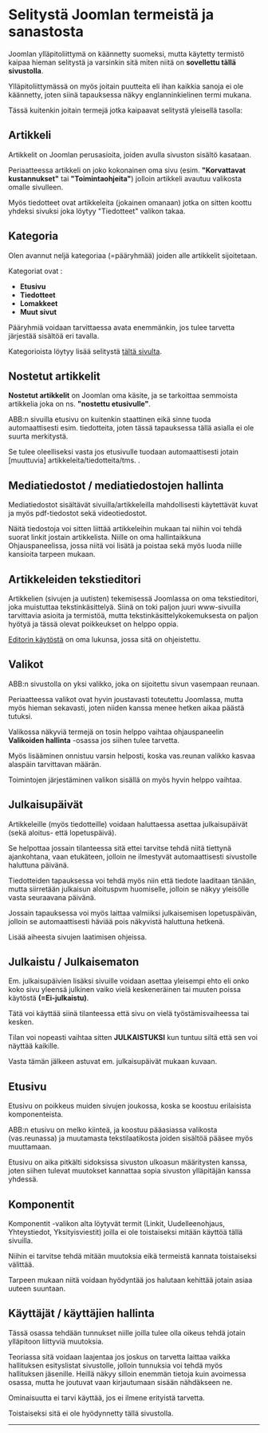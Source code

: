 # Selitystä Joomlan termeistä ja sanastosta

Joomlan ylläpitoliittymä on käännetty suomeksi, mutta käytetty termistö kaipaa hieman selitystä
ja varsinkin sitä miten niitä on __sovellettu tällä sivustolla__.

Ylläpitoliittymässä on myös joitain puutteita eli ihan kaikkia sanoja ei ole käännetty,
joten siinä tapauksessa näkyy englanninkielinen termi mukana.

Tässä kuitenkin joitain termejä jotka kaipaavat selitystä yleisellä tasolla:


## Artikkeli

Artikkelit on Joomlan perusasioita, joiden avulla sivuston sisältö kasataan.

Periaatteessa artikkeli on joko kokonainen oma sivu (esim. __"Korvattavat kustannukset"__ tai __"Toimintaohjeita"__)
jolloin artikkeli avautuu valikosta omalle sivulleen.

Myös tiedotteet ovat artikkeleita (jokainen omanaan) jotka on sitten koottu yhdeksi sivuksi joka löytyy
"Tiedotteet" valikon takaa.

## Kategoria

Olen avannut neljä kategoriaa (=pääryhmää) joiden alle artikkelit sijoitetaan.

Kategoriat ovat :

* __Etusivu__
* __Tiedotteet__
* __Lomakkeet__
* __Muut sivut__

Pääryhmiä voidaan tarvittaessa avata enemmänkin, jos tulee tarvetta järjestää sisältöä eri tavalla.

Kategorioista löytyy lisää selitystä [tältä sivulta][2].

## Nostetut artikkelit

__Nostetut artikkelit__ on Joomlan oma käsite, ja se tarkoittaa semmoista artikkelia joka on  ns.
__"nostettu etusivulle"__.

ABB:n sivuilla etusivu on kuitenkin staattinen eikä sinne tuoda automaattisesti esim. tiedotteita,
joten tässä tapauksessa tällä asialla ei ole suurta merkitystä.

Se tulee oleelliseksi vasta jos etusivulle tuodaan automaattisesti jotain [muuttuvia] artikkeleita/tiedotteita/tms. .


## Mediatiedostot / mediatiedostojen hallinta

Mediatiedostot sisältävät sivuilla/artikkeleilla mahdollisesti käytettävät kuvat ja myös pdf-tiedostot sekä
videotiedostot.

Näitä tiedostoja voi sitten liittää artikkeleihin mukaan tai niihin voi tehdä suorat linkit jostain artikkelista.
Niille on oma hallintaikkuna Ohjauspaneelissa, jossa niitä voi lisätä ja poistaa sekä myös luoda niille
kansioita tarpeen mukaan.


## Artikkeleiden tekstieditori

Artikkelien (sivujen ja uutisten) tekemisessä Joomlassa on oma tekstieditori, joka muistuttaa tekstinkäsittelyä.
Siinä on toki paljon juuri www-sivuilla tarvittavia asioita ja termistöä, mutta tekstinkäsittelykokemuksesta on
paljon hyötyä ja tässä olevat poikkeukset on helppo oppia.

[Editorin käytöstä][1] on oma lukunsa, jossa sitä on ohjeistettu.


## Valikot

ABB:n sivustolla on yksi valikko, joka on sijoitettu sivun vasempaan reunaan.

Periaatteessa valikot ovat hyvin joustavasti toteutettu Joomlassa, mutta myös hieman sekavasti,
joten niiden kanssa menee hetken aikaa päästä tutuksi.

Valikossa näkyviä termejä on tosin helppo vaihtaa ohjauspaneelin __Valikoiden hallinta__ -osassa
jos siihen tulee tarvetta.

Myös lisääminen onnistuu varsin helposti, koska vas.reunan valikko kasvaa alaspäin tarvittavan määrän.

Toimintojen järjestäminen valikon sisällä on myös hyvin helppo vaihtaa.


## Julkaisupäivät

Artikkeleille (myös tiedotteille) voidaan haluttaessa asettaa julkaisupäivät (sekä aloitus- että lopetuspäivä).

Se helpottaa jossain tilanteessa sitä ettei tarvitse tehdä niitä tiettynä ajankohtana, vaan etukäteen,
jolloin ne ilmestyvät automaattisesti sivustolle haluttuna päivänä.

Tiedotteiden tapauksessa voi tehdä myös niin että tiedote laaditaan tänään, mutta siirretään julkaisun
aloituspvm huomiselle, jolloin se näkyy yleisölle vasta seuraavana päivänä.

Jossain tapauksessa voi myös laittaa valmiiksi julkaisemisen lopetuspäivän, jolloin se automaattisesti
häviää pois näkyvistä haluttuna hetkenä.

Lisää aiheesta sivujen laatimisen ohjeissa.


## Julkaistu / Julkaisematon

Em. julkaisupäivien lisäksi sivuille voidaan asettaa yleisempi ehto eli onko koko sivu yleensä julkinen
vaiko vielä keskeneräinen tai muuten poissa käytöstä __(=Ei-julkaistu)__.

Tätä voi käyttää siinä tilanteessa että sivu on vielä työstämisvaiheessa tai kesken.

Tilan voi nopeasti vaihtaa sitten __JULKAISTUKSI__ kun tuntuu siltä että sen voi näyttää kaikille.

Vasta tämän jälkeen astuvat em. julkaisupäivät mukaan kuvaan.


## Etusivu

Etusivu on poikkeus muiden sivujen joukossa, koska se koostuu erilaisista komponenteista.

ABB:n etusivu on melko kiinteä, ja koostuu pääasiassa valikosta (vas.reunassa) ja muutamasta tekstilaatikosta
joiden sisältöä pääsee myös muuttamaan.

Etusivu on aika pitkälti sidoksissa sivuston ulkoasun määritysten kanssa, joten siihen tulevat muutokset kannattaa
sopia sivuston ylläpitäjän kanssa yhdessä.

## Komponentit

Komponentit -valikon alta löytyvät termit (Linkit, Uudelleenohjaus, Yhteystiedot, Yksityisviestit)
joilla ei ole toistaiseksi mitään käyttöä tällä sivuilla.

Niihin ei tarvitse tehdä mitään muutoksia eikä termeistä kannata toistaiseksi välittää.

Tarpeen mukaan niitä voidaan hyödyntää jos halutaan kehittää jotain asiaa uuteen suuntaan.


## Käyttäjät / käyttäjien hallinta

Tässä osassa tehdään tunnukset niille joilla tulee olla oikeus tehdä jotain ylläpitoon liittyviä muutoksia.

Teoriassa sitä voidaan laajentaa jos joskus on tarvetta laittaa vaikka hallituksen esityslistat sivustolle,
jolloin tunnuksia voi tehdä myös hallituksen jäsenille. Heillä näkyy silloin enemmän tietoja kuin avoimessa
osassa, mutta he joutuvat vaan kirjautumaan sisään nähdäkseen ne.

Ominaisuutta ei tarvi käyttää, jos ei ilmene erityistä tarvetta.

Toistaiseksi sitä ei ole hyödynnetty tällä sivustolla.

----

[1]: pages/tekstieditorin-kaytto.md
[2]: pages/kategoriat.md